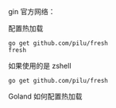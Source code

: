 
gin 官方网络：


配置热加载
```shell
go get github.com/pilu/fresh
fresh
```
如果使用的是 zshell 
```shell
go get github.com/pilu/fresh
```

Goland 如何配置热加载



